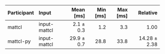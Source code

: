 | Participant | Input | Mean [ms] | Min [ms] | Max [ms] | Relative |
|:---|:---|---:|---:|---:|---:|
| mattcl | input-mattcl | 2.1 ± 0.3 | 1.2 | 3.3 | 1.00 |
| mattcl-py | input-mattcl | 29.9 ± 0.7 | 28.8 | 33.8 | 14.28 ± 2.38 |
